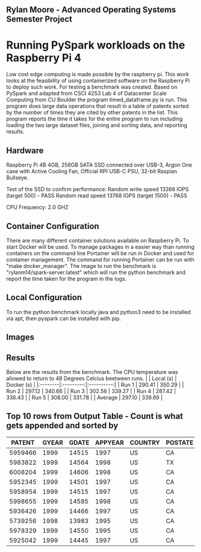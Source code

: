 ## Rylan Moore - Advanced Operating Systems Semester Project
# Running PySpark workloads on the Raspberry Pi 4
Low cost edge computing is made possible by the raspberry pi. This work looks at the feasibility of using containerized software on the Raspberry Pi to deploy such work. For testing a benchmark was created. Based on PySpark and adapted from CSCI 4253 Lab 4 of Datacenter Scale Computing from CU Boulder the program timed_dataframe.py is run. This program does large data operations that result in a table of patents sorted by the number of times they are cited by other patents in the list. This program reports the time it takes for the entire program to run including loading the two large dataset files, joining and sorting data, and reporting results. 

## Hardware
Raspberry Pi 4B 4GB, 256GB SATA SSD connected over USB-3, Argon One case with Active Cooling Fan, Official RPI USB-C PSU, 32-bit Raspian Bullseye. 

Test of the SSD to confirm performance: 
Random write speed 13266 IOPS (target 500) - PASS
Random read speed 13768 IOPS (target 1500) - PASS

CPU Frequency:
2.0 GHZ

## Container Configuration
There are many different container solutions available on Raspberry Pi. To start Docker will be used. To manage packages in a easier way than running containers on the command line Portainer will be run in Docker and used for container management. The command for running Portainer can be run with "make docker_manager". The image to run the benchmark is "rylanm14/spark-server:latest" which will run the python benchmark and report the time taken for the program in the logs. 

## Local Configuration
To run the python benchmark locally java and python3 need to be installed via apt, then pyspark can be installed with pip. 

## Images


## Results
Below are the results from the benchmark. The CPU temperature was allowed to return to 48 Degrees Celcius beetween runs. 
|         | Local (s) | Docker (s) | 
|:--------|:---------:|:----------:|
| Run 1   | 290.41 | 350.29 |
| Run 2   | 297.12 | 340.66 |
| Run 3   | 302.56 | 339.27 |
| Run 4   | 287.42 | 336.43 |
| Run 5   | 308.00 | 331.78 |
| Average | 297.10 | 339.69 |

## Top 10 rows from Output Table - Count is what gets appended and sorted by
|PATENT|GYEAR|GDATE|APPYEAR|COUNTRY|POSTATE|ASSIGNEE|ASSCODE|CLAIMS|NCLASS|CAT|SUBCAT|CMADE|CRECEIVE|RATIOCIT|GENERAL|ORIGINAL|FWDAPLAG|BCKGTLAG|SELFCTUB|SELFCTLB|SECDUPBD|SECDLWBD|COUNT|
|---|---|---|---|---|---|---|---|---|---|---|---|---|---|---|--|--|--|--|--|--|--|--|--|
|5959466| 1999|14515|   1997|     US|     CA|    5310|      2|  NULL|   326|  4|    46|  159|       0|     1.0|   NULL|  0.6186|    NULL|  4.8868|  0.0455|   0.044|    NULL|    NULL|  125|
|5983822| 1999|14564|   1998|     US|     TX|  569900|      2|  NULL|   114|  5|    55|  200|       0|   0.995|   NULL|  0.7201|    NULL|   12.45|     0.0|     0.0|    NULL|    NULL|  103|
|6008204| 1999|14606|   1998|     US|     CA|  749584|      2|  NULL|   514|  3|    31|  121|       0|     1.0|   NULL|  0.7415|    NULL|     5.0|  0.0085|  0.0083|    NULL|    NULL|  100|
|5952345| 1999|14501|   1997|     US|     CA|  749584|      2|  NULL|   514|  3|    31|  118|       0|     1.0|   NULL|  0.7442|    NULL|  5.1102|     0.0|     0.0|    NULL|    NULL|   98|
|5958954| 1999|14515|   1997|     US|     CA|  749584|      2|  NULL|   514|  3|    31|  116|       0|     1.0|   NULL|  0.7397|    NULL|   5.181|     0.0|     0.0|    NULL|    NULL|   96|
|5998655| 1999|14585|   1998|     US|     CA|    NULL|      1|  NULL|   560|  1|    14|  114|       0|     1.0|   NULL|  0.7387|    NULL|  5.1667|    NULL|    NULL|    NULL|    NULL|   96|
|5936426| 1999|14466|   1997|     US|     CA|    5310|      2|  NULL|   326|  4|    46|  178|       0|     1.0|   NULL|    0.58|    NULL| 11.2303|  0.0765|   0.073|    NULL|    NULL|   94|
|5739256| 1998|13983|   1995|     US|     CA|   70060|      2|    15|   528|  1|    15|  453|       0|     1.0|   NULL|  0.8232|    NULL| 15.1104|  0.1124|  0.1082|    NULL|    NULL|   90|
|5978329| 1999|14550|   1995|     US|     CA|  148925|      2|  NULL|   369|  2|    24|  145|       0|     1.0|   NULL|  0.5449|    NULL| 12.9241|  0.4196|  0.4138|    NULL|    NULL|   90|
|5925042| 1999|14445|   1997|     US|     CA|  733846|      2|  NULL|   606|  3|    32|  242|       0|     1.0|   NULL|  0.7382|    NULL|  8.3471|     0.0|     0.0|    NULL|    NULL|   90|
